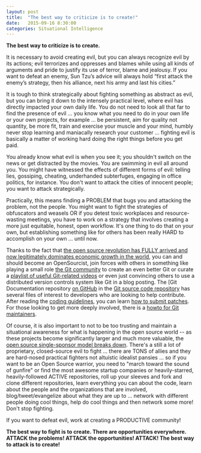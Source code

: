 ```yaml
---
layout: post
title:  "The best way to criticize is to create!"
date:   2015-09-16 8:30:00
categories: Situational Intelligence
---
```

**The best way to criticize is to create.**  

It is necessary to avoid creating evil, but you can always recognize evil by its actions; evil terrorizes and oppresses and blames while using all kinds of arguments and pride to justify its use of terror, blame and jealousy.  If you want to defeat an enemy, Sun Tzu’s advice will always hold “first attack the enemy’s strategy, then his alliance, next his army and last his cities.”  

It is tough to think strategically about fighting something as abstract as evil, but you can bring it down to the intensely practical level, where evil has directly impacted your own daily life.  You do not need to look all that far to find the presence of evil ... you know what you need to do in your own life or your own projects, for example ... be persistent, aim for quality not quantity, be more fit, train and exercise your muscle and your mind, humbly never stop learning and maniacally research your customer ... fighting evil is basically a matter of working hard doing the right things before you get paid.

You already know what evil is when you see it; you shouldn't switch on the news or get distracted by the movies. You are swimming in evil all around you. You might have witnessed the effects of different forms of evil: telling lies, gossiping, cheating, underhanded subterfuges, engaging in office politics, for instance.  You don't want to attack the cities of innocent people; you want to attack strategically.  

Practically, this means finding a PROBLEM that bugs you and attacking the problem, not the people.  You might want to fight the strategies of obfuscators and weasels OR if you detest toxic workplaces and resource-wasting meetings, you have to work on a strategy that involves creating a more just equitable, honest, open workflow.  It's one thing to do that on your own, but establishing something like for others has been really HARD to accomplish on your own ... until now.  

Thanks to the fact that [the open source revolution has FULLY arrived and now legitimately dominates economic growth in the world](http://www.wired.com/2015/03/github-conquered-google-microsoft-everyone-else/), you can and should become an OpenSourcist, join forces with others in something like playing a small role [the Git community](https://git-scm.com/community) to create an even better Git or curate a [playlist of useful Git-related videos](https://www.youtube.com/playlist?list=PLElrASo3VHBy9JJzDdkvkqdV0ZlbCCheR) or even just convincing others to use a distributed version controls system like Git in a blog posting.  The [Git Documentation repository [on GitHub](https://github.com/git/git/tree/master/Documentation) in the [Git source code repository](https://github.com/git/git) has several files of interest to developers who are looking to help contribute. After reading the [coding guidelines](https://github.com/git/git/blob/master/Documentation/CodingGuidelines), you can learn [how to submit patches](https://github.com/git/git/blob/master/Documentation/SubmittingPatches). For those looking to get more deeply involved, there is a [howto for Git maintainers](https://github.com/git/git/blob/master/Documentation/howto/maintain-git.txt).  

Of course, it is also important to not to be too trusting and maintain a situational awareness for what is happening in the open source world -- as these projects become significantly larger and much more valuable, the [open source single-sponsor model breaks down](http://www.wired.com/2015/07/open-source-going-even-openbecause/).  There's a still a lot of proprietary, closed-source evil to fight ... there are TONS of allies and they are hard-nosed practical fighters not altuistic idealist pansies ... so if you want to be an Open Source warrior, you need to "march toward the sound of gunfire" or find the most awesome startup companies or heavily-starred, heavily-followed ACTIVE repositories, roll up your sleeves and fork and clone different repositories, learn everything you can about the code, learn about the people and the organizations that are involved, blog/tweet/evangelize about what they are up to ... network with different people doing cool things, help do cool things and then network some more!  Don't stop fighting.  

If you want to defeat evil, work at creating a PRODUCTIVE community!

**The best way to fight is to create.  There are opportunities everywhere.  ATTACK the problems! ATTACK the opportunities! ATTACK! The best way to attack is to create!**  
